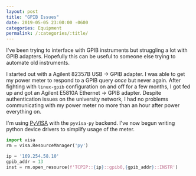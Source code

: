 ```yaml
---
layout: post
title: "GPIB Issues"
date: 2019-05-05 23:00:00 -0600
categories: Equipment
permalink: /:categories/:title/
---
```


I've been trying to interface with GPIB instruments but struggling a lot with GPIB adapters. Hopefully this can be useful to someone else trying to automate old instruments.

I started out with a Agilent 82357B USB &rarr; GPIB adapter. I was able to get my power meter to respond to a GPIB query *once* but never again. After fighting with `linux-gpib` configuration on and off for a few months, I got fed up and got an Agilent E5810A Ethernet &rarr; GPIB adapter. Despite authentication issues on the university network, I had no problems communicating with my power meter no more than an hour after power everything on.

<!--more-->

I'm using [PyVISA](https://pyvisa.readthedocs.io/en/master/) with the `pyvisa-py` backend. I've now begun writing python device drivers to simplify usage of the meter.

```python
import visa
rm = visa.ResourceManager('py')

ip = '169.254.58.10'
gpib_addr = 13
inst = rm.open_resource(f'TCPIP::{ip}::gpib0,{gpib_addr}::INSTR')
```
